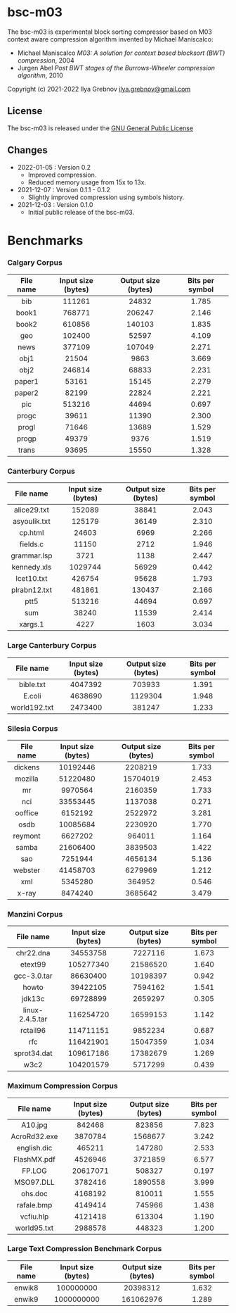 # bsc-m03

The bsc-m03 is experimental block sorting compressor based on M03 context aware compression algorithm invented by Michael Maniscalco:
* Michael Maniscalco *M03: A solution for context based blocksort (BWT) compression*, 2004
* Jurgen Abel *Post BWT stages of the Burrows-Wheeler compression algorithm*, 2010

Copyright (c) 2021-2022 Ilya Grebnov <ilya.grebnov@gmail.com>

## License
The bsc-m03 is released under the [GNU General Public License](LICENSE "GNU General Public License")

## Changes
* 2022-01-05 : Version 0.2
  * Improved compression.
  * Reduced memory usage from 15x to 13x.
* 2021-12-07 : Version 0.1.1 - 0.1.2
  * Slightly improved compression using symbols history.
* 2021-12-03 : Version 0.1.0
  * Initial public release of the bsc-m03.

# Benchmarks

### Calgary Corpus ###
| File name | Input size (bytes) | Output size (bytes) | Bits per symbol |
|:---------------:|:-----------:|:------------:|:-------:|
| bib | 111261 | 24832 | 1.785 |
| book1 | 768771 | 206247 | 2.146 |
| book2 | 610856 | 140103 | 1.835 |
| geo | 102400 | 52597 | 4.109 |
| news | 377109 | 107049 | 2.271 |
| obj1 | 21504 | 9863 | 3.669 |
| obj2 | 246814 | 68833 | 2.231 |
| paper1 | 53161 | 15145 | 2.279 |
| paper2 | 82199 | 22824 | 2.221 |
| pic | 513216 | 44694 | 0.697 |
| progc | 39611 | 11390 | 2.300 |
| progl | 71646 | 13689 | 1.529 |
| progp | 49379 | 9376 | 1.519 |
| trans | 93695 | 15550 | 1.328 |

### Canterbury Corpus ###
| File name | Input size (bytes) | Output size (bytes) | Bits per symbol |
|:---------------:|:-----------:|:------------:|:-------:|
| alice29.txt | 152089 | 38841 | 2.043 |
| asyoulik.txt | 125179 | 36149 | 2.310 |
| cp.html | 24603 | 6969 | 2.266 |
| fields.c | 11150 | 2712 | 1.946 |
| grammar.lsp | 3721 | 1138 | 2.447 |
| kennedy.xls | 1029744 | 56929 | 0.442 |
| lcet10.txt | 426754 | 95628 | 1.793 |
| plrabn12.txt | 481861 | 130437 | 2.166 |
| ptt5 | 513216 | 44694 | 0.697 |
| sum | 38240 | 11539 | 2.414 |
| xargs.1 | 4227 | 1603 | 3.034 |

### Large Canterbury Corpus ###
| File name | Input size (bytes) | Output size (bytes) | Bits per symbol |
|:---------------:|:-----------:|:------------:|:-------:|
| bible.txt | 4047392 | 703933 | 1.391 |
| E.coli | 4638690 | 1129304 | 1.948 |
| world192.txt | 2473400 | 381247 | 1.233 |

### Silesia Corpus ###
| File name | Input size (bytes) | Output size (bytes) | Bits per symbol |
|:---------------:|:-----------:|:------------:|:-------:|
| dickens | 10192446 | 2208219 | 1.733 |
| mozilla | 51220480 | 15704019 | 2.453 |
| mr | 9970564 | 2160359 | 1.733 |
| nci | 33553445 | 1137038 | 0.271 |
| ooffice | 6152192 | 2522972 | 3.281 |
| osdb | 10085684 | 2230920 | 1.770 |
| reymont | 6627202 | 964011 | 1.164 |
| samba | 21606400 | 3839503 | 1.422 |
| sao | 7251944 | 4656134 | 5.136 |
| webster | 41458703 | 6279969 | 1.212 |
| xml | 5345280 | 364952 | 0.546 |
| x-ray | 8474240 | 3685642 | 3.479 |

### Manzini Corpus ###
| File name | Input size (bytes) | Output size (bytes) | Bits per symbol |
|:---------------:|:-----------:|:------------:|:-------:|
| chr22.dna | 34553758 | 7227116 | 1.673 |
| etext99 | 105277340 | 21586520 | 1.640 |
| gcc-3.0.tar | 86630400 | 10198397 | 0.942 |
| howto | 39422105 | 7594162 | 1.541 |
| jdk13c | 69728899 | 2659297 | 0.305 |
| linux-2.4.5.tar | 116254720 | 16599153 | 1.142 |
| rctail96 | 114711151 | 9852234 | 0.687 |
| rfc | 116421901 | 15047359 | 1.034 |
| sprot34.dat | 109617186 | 17382679 | 1.269 |
| w3c2 | 104201579 | 5717299 | 0.439 |

### Maximum Compression Corpus ###
| File name | Input size (bytes) | Output size (bytes) | Bits per symbol |
|:---------------:|:-----------:|:------------:|:-------:|
| A10.jpg | 842468 | 823856 | 7.823 |
| AcroRd32.exe | 3870784 | 1568677 | 3.242 |
| english.dic | 465211 | 147280 | 2.533 |
| FlashMX.pdf | 4526946 | 3721859 | 6.577 |
| FP.LOG | 20617071 | 508327 | 0.197 |
| MSO97.DLL | 3782416 | 1890558 | 3.999 |
| ohs.doc | 4168192 | 810011 | 1.555 |
| rafale.bmp | 4149414 | 745966 | 1.438 |
| vcfiu.hlp | 4121418 | 613304 | 1.190 |
| world95.txt | 2988578 | 448323 | 1.200 |

### Large Text Compression Benchmark Corpus ###
| File name | Input size (bytes) | Output size (bytes) | Bits per symbol |
|:---------------:|:-----------:|:------------:|:-------:|
| enwik8 | 100000000 | 20398312 | 1.632 |
| enwik9 | 1000000000 | 161062976 | 1.289 |
